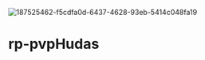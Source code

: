 ![187525462-f5cdfa0d-6437-4628-93eb-5414c048fa19](https://user-images.githubusercontent.com/109447691/187603544-781aae02-2b3f-44c6-a741-2735678596c4.png)
# rp-pvpHudas
